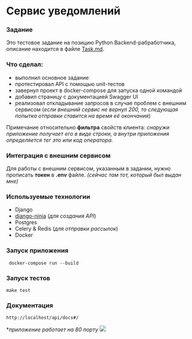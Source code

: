 # Сервис уведомлений

### **Задание**

Это тестовое задание на позицию Python Backend-рабработчика, описание находится в файле [Task.md](https://github.com/Maksim-Burtsev/notification_service/blob/master/Task.md).

### **Что сделал:**
- выполнил основное задание
- протестировал API с помощью unit-тестов
- завернул проект в docker-compose для запуска одной командой
- добавил страницу с документацией Swagger UI
- реализовал откладывание запросов в случае проблем с внешним сервисом (*если внешний сервис не вернул 200, то следующая попытка отправки ставится на время её окончания*)

Примечание относительно **фильтра** свойств клиента: *снаружи приложение получает его в виде строки, а внутри приложения определяется тег это или код оператора.*

### **Интеграция с внешним сервисом**

Для работы с внешним сервисом, указанным в задании, нужно прописать **токен** в **.env** файле. *(сейчас там тот, который был выдан мне)*

### **Используемые технологии**
- Django
- [django-ninja](https://github.com/vitalik/django-ninja) (*для создания API*)
- Postgres
- Celery & Redis (*для отправки рассылок*)
- Docker



### **Запуск приложения**

``` docker-compose run --build```

### **Запуск тестов**

``` make test ```

### **Документация**

``` http://localhost/api/docs#/ ```

**приложение работает на 80 порту*
<img src='docs.jpg'>
